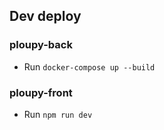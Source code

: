 ## Dev deploy

### ploupy-back
* Run `docker-compose up --build`

### ploupy-front
* Run `npm run dev`